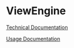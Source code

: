 # ViewEngine

[Technical Documentation](https://github.com/prezio/ViewEngine/wiki/Technical-Documentation)

[Usage Documentation](https://github.com/prezio/ViewEngine/wiki/Usage-Documentation)
